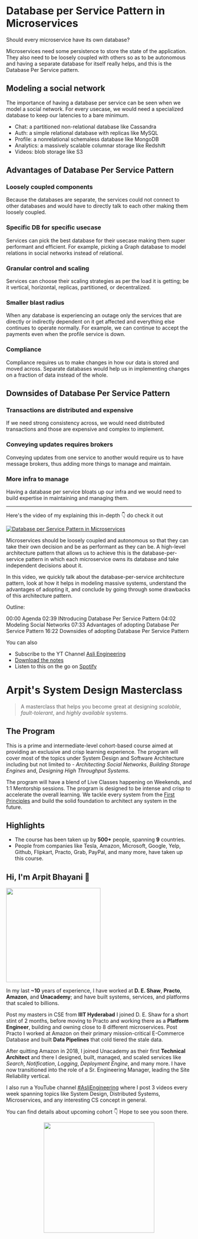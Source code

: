 Database per Service Pattern in Microservices
===


Should every microservice have its own database?

Microservices need some persistence to store the state of the application. They also need to be loosely coupled with others so as to be autonomous and having a separate database for itself really helps, and this is the Database Per Service pattern.

## Modeling a social network

The importance of having a database per service can be seen when we model a social network. For every usecase, we would need a specialized database to keep our latencies to a bare minimum.

- Chat: a partitioned non-relational database like Cassandra
- Auth: a simple relational database with replicas like MySQL
- Profile: a nonrelational schemaless database like MongoDB
- Analytics: a massively scalable columnar storage like Redshift
- Videos: blob storage like S3

## Advantages of Database Per Service Pattern

### Loosely coupled components

Because the databases are separate, the services could not connect to other databases and would have to directly talk to each other making them loosely coupled.

### Specific DB for specific usecase

Services can pick the best database for their usecase making them super performant and efficient. For example, picking a Graph database to model relations in social networks instead of relational.

### Granular control and scaling

Services can choose their scaling strategies as per the load it is getting; be it vertical, horizontal, replicas, partitioned, or decentralized.

### Smaller blast radius

When any database is experiencing an outage only the services that are directly or indirectly dependent on it get affected and everything else continues to operate normally. For example, we can continue to accept the payments even when the profile service is down.

### Compliance

Compliance requires us to make changes in how our data is stored and moved across. Separate databases would help us in implementing changes on a fraction of data instead of the whole.

## Downsides of Database Per Service Pattern

### Transactions are distributed and expensive

If we need strong consistency across, we would need distributed transactions and those are expensive and complex to implement.

### Conveying updates requires brokers

Conveying updates from one service to another would require us to have message brokers, thus adding more things to manage and maintain.

### More infra to manage

Having a database per service bloats up our infra and we would need to build expertise in maintaining and managing them.
<hr />


<p>Here's the video of my explaining this in-depth 👇‍ do check it out</p>

[![Database per Service Pattern in Microservices](https://i.ytimg.com/vi/la2q1vFA5q0/mqdefault.jpg)](https://www.youtube.com/watch?v=la2q1vFA5q0)

Microservices should be loosely coupled and autonomous so that they can take their own decision and be as performant as they can be. A high-level architecture pattern that allows us to achieve this is the database-per-service pattern in which each microservice owns its database and take independent decisions about it.

In this video, we quickly talk about the database-per-service architecture pattern, look at how it helps in modeling massive systems, understand the advantages of adopting it, and conclude by going through some drawbacks of this architecture pattern.

Outline:

00:00 Agenda
02:39 INtroducing Database Per Service Pattern
04:02 Modeling Social Networks
07:33 Advantages of adopting Database Per Service Pattern
16:22 Downsides of adopting Database Per Service Pattern

You can also
 - Subscribe to the YT Channel [Asli Engineering](https://youtube.com/c/ArpitBhayani)
 - [Download the notes](https://drive.google.com/file/d/1D7bEh7tacBZsBxzxnVbH4OvFuTOgY-yh/view?usp=sharing)
 - Listen to this on the go on [Spotify](https://open.spotify.com/show/7qMoamm2iZQrsPVm6IQLoD)

# Arpit's System Design Masterclass

> A masterclass that helps you become great at designing _scalable_, _fault-tolerant_, and _highly available_ systems.

## The Program

This is a prime and intermediate-level cohort-based course aimed at providing an exclusive and crisp learning experience. The program will cover most of the topics under System Design and Software Architecture including but not limited to - _Architecting Social Networks_, _Building Storage Engines_ and, _Designing High Throughput Systems_.

The program will have a blend of Live Classes happening on Weekends, and 1:1 Mentorship sessions. The program is designed to be intense and crisp to accelerate the overall learning. We tackle every system from the [First Principles](https://en.wikipedia.org/wiki/First_principle) and build the solid foundation to architect any system in the future.


## Highlights

 - The course has been taken up by __500+__ people, spanning __9__ countries.
 - People from companies like Tesla, Amazon, Microsoft, Google, Yelp, Github, Flipkart, Practo, Grab, PayPal, and many more, have taken up this course.


## Hi, I'm Arpit Bhayani 👋

<img width="256px" src="https://arpitbhayani.me/static/img/arpit.jpg" />

In my last **~10** years of experience, I have worked at **D. E. Shaw**, **Practo**, **Amazon**, and **Unacademy**; and have built systems, services, and platforms that scaled to billions.

Post my masters in CSE from **IIIT Hyderabad** I joined D. E. Shaw for a short stint of 2 months, before moving to Practo and working there as a **Platform Engineer**, building and owning close to 8 different microservices. Post Practo I worked at Amazon on their primary mission-critical E-Commerce Database and built **Data Pipelines** that cold tiered the stale data.

After quitting Amazon in 2018, I joined Unacademy as their first **Technical Architect** and there I designed, built, managed, and scaled services like _Search_, _Notification_, _Logging_, _Deployment Engine_, and many more. I have now transitioned into the role of a Sr. Engineering Manager, leading the Site Reliability vertical.

I also run a YouTube channel [#AsliEngineering](https://www.youtube.com/c/ArpitBhayani) where I post 3 videos every week spanning topics like System Design, Distributed Systems, Microservices, and any interesting CS concept in general.

You can find details about upcoming cohort 👇‍ Hope to see you soon there.

<center>
<a target="_blank" href="https://arpitbhayani.me/masterclass">
<img src="https://user-images.githubusercontent.com/4745789/137859181-d4499cf4-ce65-4466-8b88-a078ece0f081.PNG" width="300px" />
</a>
</center>
